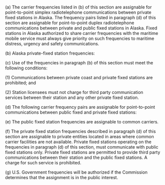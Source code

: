 (a) The carrier frequencies listed in (b) of this section are assignable for point-to-point simplex radiotelephone communications between private fixed stations in Alaska. The frequency pairs listed in paragraph (d) of this section are assignable for point-to-point duplex radiotelephone communications between private and public fixed stations in Alaska. Fixed stations in Alaska authorized to share carrier frequencies with the maritime mobile service must always give priority on such frequencies to maritime distress, urgency and safety communications.

(b) Alaska private-fixed station frequencies:
                

(c) Use of the frequencies in paragraph (b) of this section must meet the following conditions:

(1) Communications between private coast and private fixed stations are prohibited; and

(2) Station licensees must not charge for third party communication services between their station and any other private fixed station.

(d) The following carrier frequency pairs are assignable for point-to-point communications between public fixed and private fixed stations:

(e) The public fixed station frequencies are assignable to common carriers.

(f) The private fixed station frequencies described in paragraph (d) of this section are assignable to private entities located in areas where common carrier facilities are not available. Private fixed stations operating on the frequencies in paragraph (d) of this section, must communicate with public fixed stations only. Private fixed stations are permitted to provide third party communications between their station and the public fixed stations. A charge for such service is prohibited.

(g) U.S. Government frequencies will be authorized if the Commission determines that the assignment is in the public interest.


